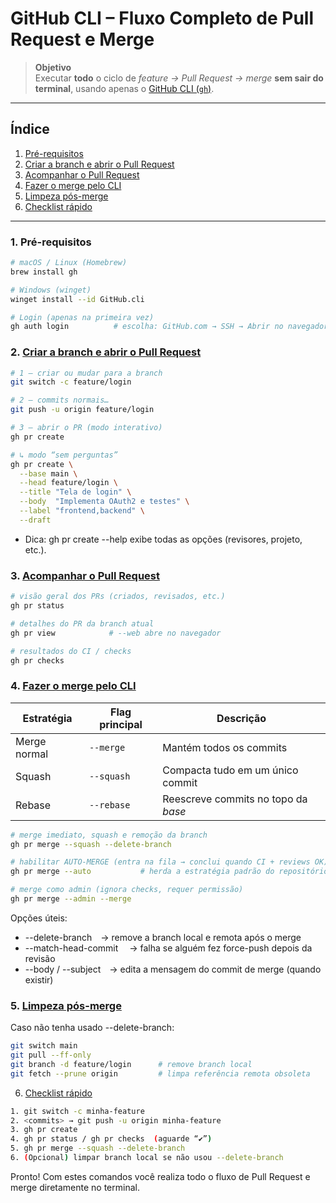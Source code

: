 # GitHub CLI – Fluxo Completo de Pull Request e Merge

> **Objetivo**  
> Executar **todo** o ciclo de _feature → Pull Request → merge_ **sem sair do terminal**, usando apenas o [GitHub CLI (`gh`)](https://cli.github.com).

---

## Índice

1. [Pré-requisitos](#pré-requisitos)  
2. [Criar a branch e abrir o Pull Request](#criar-a-branch-e-abrir-o-pull-request)  
3. [Acompanhar o Pull Request](#acompanhar-o-pull-request)  
4. [Fazer o merge pelo CLI](#fazer-o-merge-pelo-cli)  
5. [Limpeza pós-merge](#limpeza-pós-merge)  
6. [Checklist rápido](#checklist-rápido)

---

### 1. Pré-requisitos

```bash
# macOS / Linux (Homebrew)
brew install gh

# Windows (winget)
winget install --id GitHub.cli

# Login (apenas na primeira vez)
gh auth login          # escolha: GitHub.com → SSH → Abrir no navegador
```

### 2. [Criar a branch e abrir o Pull Request](#criar-a-branch-e-abrir-o-pull-request)  

```bash
# 1 — criar ou mudar para a branch
git switch -c feature/login

# 2 — commits normais…
git push -u origin feature/login

# 3 — abrir o PR (modo interativo)
gh pr create

# ↳ modo “sem perguntas”
gh pr create \
  --base main \
  --head feature/login \
  --title "Tela de login" \
  --body  "Implementa OAuth2 e testes" \
  --label "frontend,backend" \
  --draft
```

- Dica: gh pr create --help exibe todas as opções (revisores, projeto, etc.).

### 3. [Acompanhar o Pull Request](#acompanhar-o-pull-request)  

```bash
# visão geral dos PRs (criados, revisados, etc.)
gh pr status

# detalhes do PR da branch atual
gh pr view            # --web abre no navegador

# resultados do CI / checks
gh pr checks
```

### 4. [Fazer o merge pelo CLI](#fazer-o-merge-pelo-cli)  

| Estratégia   | Flag principal | Descrição                                         |
|--------------|----------------|---------------------------------------------------|
| Merge normal | `--merge`      | Mantém todos os commits                           |
| Squash       | `--squash`     | Compacta tudo em um único commit                  |
| Rebase       | `--rebase`     | Reescreve commits no topo da _base_               |

```bash
# merge imediato, squash e remoção da branch
gh pr merge --squash --delete-branch

# habilitar AUTO-MERGE (entra na fila → conclui quando CI + reviews OK)
gh pr merge --auto           # herda a estratégia padrão do repositório

# merge como admin (ignora checks, requer permissão)
gh pr merge --admin --merge
```

Opções úteis:
- --delete-branch → remove a branch local e remota após o merge
- --match-head-commit <SHA> → falha se alguém fez force-push depois da revisão
- --body / --subject → edita a mensagem do commit de merge (quando existir)

### 5. [Limpeza pós-merge](#limpeza-pós-merge)  

Caso não tenha usado --delete-branch:

```bash
git switch main
git pull --ff-only
git branch -d feature/login      # remove branch local
git fetch --prune origin         # limpa referência remota obsoleta
```

6. [Checklist rápido](#checklist-rápido)

```bash
1. git switch -c minha-feature
2. <commits> → git push -u origin minha-feature
3. gh pr create
4. gh pr status / gh pr checks  (aguarde “✔”)
5. gh pr merge --squash --delete-branch
6. (Opcional) limpar branch local se não usou --delete-branch
```

Pronto! Com estes comandos você realiza todo o fluxo de Pull Request e merge diretamente no terminal.